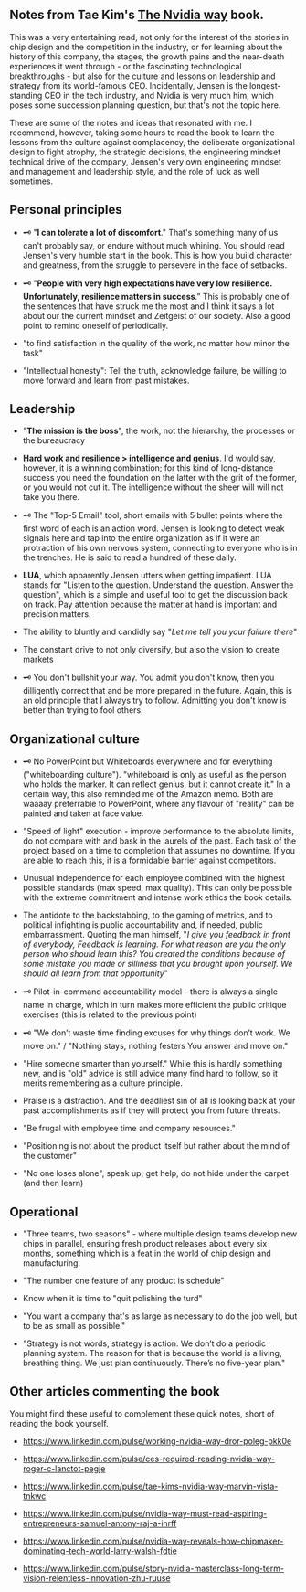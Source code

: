 ## Notes from Tae Kim's [The Nvidia way](https://www.goodreads.com/book/show/218319936-the-nvidia-way) book. 

This was a very entertaining read, not only for the interest of the stories in chip design and the competition in the industry, or for learning about the history of this company, the stages, the growth pains and the near-death experiences it went through - or the fascinating technological breakthroughs - but also for the culture and lessons on leadership and strategy from its world-famous CEO. Incidentally, Jensen is the longest-standing CEO in the tech industry, and Nvidia is very much him, which poses some succession planning question, but that's not the topic here. 

These are some of the notes and ideas that resonated with me. I recommend, however, taking some hours to read the book to learn the lessons from the culture against complacency, the deliberate organizational design to fight atrophy, the strategic decisions, the engineering mindset technical drive of the company, Jensen's very own engineering mindset and management and leadership style, and the role of luck as well sometimes.


## Personal principles

- 🗝️ "__I can tolerate a lot of discomfort__." That's something many of us can't probably say, or endure without much whining. You should read Jensen's very humble start in the book. This is how you build character and greatness, from the struggle to persevere in the face of setbacks. 

- 🗝️ "__People with very high expectations have very low resilience. Unfortunately, resilience matters in success__.” This is probably one of the sentences that have struck me the most and I think it says a lot about our the current mindset and Zeitgeist of our society. Also a good point to remind oneself of periodically. 

- "to find satisfaction in the quality of the work, no matter how minor the task"

- "Intellectual honesty": Tell the truth, acknowledge failure, be willing to move forward and learn from past mistakes. 

## Leadership

- "__The mission is the boss__", the work, not the hierarchy, the processes or the bureaucracy

- __Hard work and resilience > intelligence and genius__. I'd would say, however, it is a winning combination; for this kind of long-distance success you need the foundation on the latter with the grit of the former, or you would not cut it. The intelligence without the sheer will will not take you there. 

- 🗝️ The "Top-5 Email" tool, short emails with 5 bullet points where the first word of each is an action word. Jensen is looking to detect weak signals here and tap into the entire organization as if it were an protraction of his own nervous system, connecting to everyone who is in the trenches. He is said to read a hundred of these daily.

- __LUA__, which apparently Jensen utters when getting impatient. LUA stands for "Listen to the question. Understand the question. Answer the question", which is a simple and useful tool to get the discussion back on track. Pay attention because the matter at hand is important and precision matters.

- The ability to bluntly and candidly say "_Let me tell you your failure there_"

- The constant drive to not only diversify, but also the vision to create markets

- 🗝️ You don't bullshit your way. You admit you don't know, then you dilligently correct that and be more prepared in the future. Again, this is an old principle that I always try to follow. Admitting you don't know is better than trying to fool others. 

## Organizational culture

- 🗝️ No PowerPoint but Whiteboards everywhere and for everything ("whiteboarding culture"). "whiteboard is only as useful as the person who holds the marker. It can reflect genius, but it cannot create it." In a certain way, this also reminded me of the Amazon memo. Both are waaaay preferrable to PowerPoint, where any flavour of "reality" can be painted and taken at face value. 

- "Speed of light" execution - improve performance to the absolute limits, do not compare with and bask in the laurels of the past. Each task of the project based on a time to completion that assumes no downtime. If you are able to reach this, it is a formidable barrier against competitors. 

- Unusual independence for each employee combined with the highest possible standards (max speed, max quality). This can only be possible with the extreme commitment and intense work ethics the book details.

- The antidote to the backstabbing, to the gaming of metrics, and to political infighting is public accountability and, if needed, public embarrassment. Quoting the man himself, "_I give you feedback in front of everybody, Feedback is learning. For what reason are you the only person who should learn this? You created the conditions because of some mistake you made or silliness that you brought upon yourself. We should all learn from that opportunity_"

- 🗝️ Pilot-in-command accountability model - there is always a single name in charge, which in turn makes more efficient the public critique exercises
(this is related to the previous point)

- 🗝️ "We don’t waste time finding excuses for why things don’t work. We move on." / "Nothing stays, nothing festers You answer and move on."

- "Hire someone smarter than yourself." While this is hardly something new, and is "old" advice is still advice many find hard to follow, so it merits remembering as a culture principle. 

- Praise is a distraction. And the deadliest sin of all is looking back at your past accomplishments as if they will protect you from future threats. 

- "Be frugal with employee time and company resources."

- "Positioning is not about the product itself but rather about the mind of the customer"

- "No one loses alone", speak up, get help, do not hide under the carpet (and then learn)

## Operational 

- "Three teams, two seasons" - where multiple design teams develop new chips in parallel, ensuring fresh product releases about every six months, something which is a feat in the world of chip design and manufacturing.

- "The number one feature of any product is schedule"

- Know when it is time to "quit polishing the turd"

- "You want a company that's as large as necessary to do the job well, but to be as small as possible."

- "Strategy is not words, strategy is action. We don’t do a periodic planning system. The reason for that is because the world is a living, breathing thing. We just plan continuously. There’s no five-year plan."



## Other articles commenting the book 

You might find these useful to complement these quick notes, short of reading the book yourself. 

- https://www.linkedin.com/pulse/working-nvidia-way-dror-poleg-pkk0e

- https://www.linkedin.com/pulse/ces-required-reading-nvidia-way-roger-c-lanctot-pegje

- https://www.linkedin.com/pulse/tae-kims-nvidia-way-marvin-vista-tnkwc

- https://www.linkedin.com/pulse/nvidia-way-must-read-aspiring-entrepreneurs-samuel-antony-raj-a-inrff

- https://www.linkedin.com/pulse/nvidia-way-reveals-how-chipmaker-dominating-tech-world-larry-walsh-fdtie

- https://www.linkedin.com/pulse/story-nvidia-masterclass-long-term-vision-relentless-innovation-zhu-ruuse
